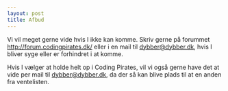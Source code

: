 ```yaml
---
layout: post
title: Afbud
---
```


Vi vil meget gerne vide hvis I ikke kan komme. Skriv gerne på forummet
<http://forum.codingpirates.dk/> eller i en mail til
<dybber@dybber.dk>, hvis I bliver syge eller er forhindret i at komme.

Hvis I vælger at holde helt op i Coding Pirates, vil vi også gerne
have det at vide per mail til <dybber@dybber.dk>, da der så kan blive
plads til at en anden fra ventelisten.
